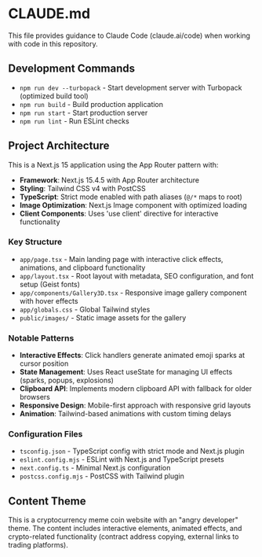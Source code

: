 # CLAUDE.md

This file provides guidance to Claude Code (claude.ai/code) when working with code in this repository.

## Development Commands

- `npm run dev --turbopack` - Start development server with Turbopack (optimized build tool)
- `npm run build` - Build production application
- `npm run start` - Start production server
- `npm run lint` - Run ESLint checks

## Project Architecture

This is a Next.js 15 application using the App Router pattern with:

- **Framework**: Next.js 15.4.5 with App Router architecture
- **Styling**: Tailwind CSS v4 with PostCSS
- **TypeScript**: Strict mode enabled with path aliases (`@/*` maps to root)
- **Image Optimization**: Next.js Image component with optimized loading
- **Client Components**: Uses 'use client' directive for interactive functionality

### Key Structure

- `app/page.tsx` - Main landing page with interactive click effects, animations, and clipboard functionality
- `app/layout.tsx` - Root layout with metadata, SEO configuration, and font setup (Geist fonts)
- `app/components/Gallery3D.tsx` - Responsive image gallery component with hover effects
- `app/globals.css` - Global Tailwind styles
- `public/images/` - Static image assets for the gallery

### Notable Patterns

- **Interactive Effects**: Click handlers generate animated emoji sparks at cursor position
- **State Management**: Uses React useState for managing UI effects (sparks, popups, explosions)
- **Clipboard API**: Implements modern clipboard API with fallback for older browsers
- **Responsive Design**: Mobile-first approach with responsive grid layouts
- **Animation**: Tailwind-based animations with custom timing delays

### Configuration Files

- `tsconfig.json` - TypeScript config with strict mode and Next.js plugin
- `eslint.config.mjs` - ESLint with Next.js and TypeScript presets
- `next.config.ts` - Minimal Next.js configuration
- `postcss.config.mjs` - PostCSS with Tailwind plugin

## Content Theme

This is a cryptocurrency meme coin website with an "angry developer" theme. The content includes interactive elements, animated effects, and crypto-related functionality (contract address copying, external links to trading platforms).